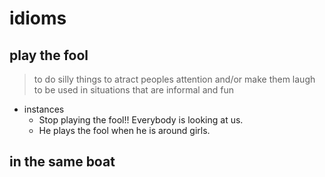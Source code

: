 # idioms

## play the fool
> to do silly things to atract peoples attention and/or make them laugh
> to be used in situations that are informal and fun
- instances
	- Stop playing the fool!! Everybody is looking at us.
	- He plays the fool when he is around girls.

## in the same boat